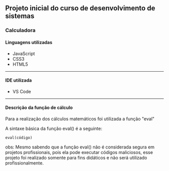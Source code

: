 ## Projeto inicial do curso de desenvolvimento de sistemas 
### Calculadora
#### Linguagens utilizadas
- JavaScript
- CSS3
- HTML5
  
--- 

#### IDE utilizada
- VS Code

---
#### Descrição da função de cálculo
Para a realização dos cálculos matemáticos foi utilizada a função "eval"

A sintaxe básica da função eval() é a seguinte: 
```
eval(código)
```
obs: Mesmo sabendo que a função eval() não é considerada segura em projetos profissionais, pois ela pode executar 
códigos maliciosos, esse projeto foi realizado somente para fins didáticos e não será utilizado profissionalmente.
